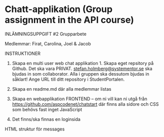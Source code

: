 # Chatt-applikation (Group assignment in the API course)

INLÄMNINGSUPPGIFT #2 Grupparbete

Medlemmar: Firat, Carolina, Joel & Jacob

INSTRUKTIONER

1. Skapa en multi user web chat applikation 1. Skapa eget repsitory på Github. Det ska vara PRIVAT. stefan.holmberg@systementor.se ska bjudas in som collaborator. Alla i gruppen ska dessutom bjudas in såklart! Ange URL till ditt repository i StudentPortalen.

2. Skapa en readme.md där alla medlemmar listas

3. Skapa en webapplikation FRONTEND – om ni vill kan ni utgå från https://github.com/aspcodenet/chatstart där finns alla sidore och CSS som behövs fast inget JavaScript

4. Det finns/ska finnas en loginsida

HTML struktur för messages

<!--
            <div class="message-box-holder" id="MessageBoxHolder">
              <div class="message-sender" id="messageSenderContainer">
                <a href="#">Bruce Banner</a>
              </div>
              <div class="message-box message-partner" id="ActualMessage">
                Hey, feeling calm today. Time travel anyone?
              </div>
            </div>
            -->
